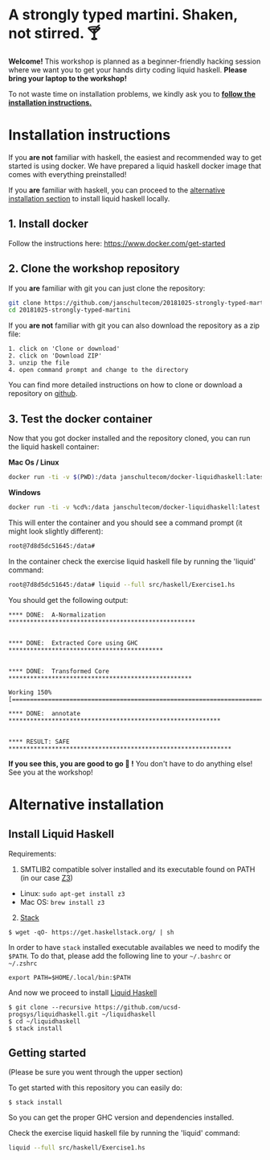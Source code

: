 A strongly typed martini. Shaken, not stirred. 🍸
===

**Welcome!** This workshop is planned as a beginner-friendly hacking session where we want you to get your hands dirty coding liquid haskell. **Please bring your laptop to the workshop!**

To not waste time on installation problems, we kindly ask you to [**follow the installation instructions.**](#installation-instructions)

# Installation instructions
If you **are not** familiar with haskell, the easiest and recommended way to get started is using docker. We have prepared a liquid haskell docker image that comes with everything preinstalled! 

If you **are** familiar with haskell, you can proceed to the [alternative installation section](#alternative-installation) to install liquid haskell locally.


## 1. Install docker
Follow the instructions here: https://www.docker.com/get-started

## 2. Clone the workshop repository
If you **are** familiar with git you can just clone the repository:

```bash
git clone https://github.com/janschultecom/20181025-strongly-typed-martini.git
cd 20181025-strongly-typed-martini
```

If you **are not** familiar with git you can also download the repository as a zip file:

    1. click on 'Clone or download' 
    2. click on 'Download ZIP' 
    3. unzip the file 
    4. open command prompt and change to the directory

You can find more detailed instructions on how to clone or download a repository on [github](https://help.github.com/articles/cloning-a-repository/).

## 3. Test the docker container

Now that you got docker installed and the repository cloned, you can run the liquid haskell container:

**Mac Os / Linux**
```bash
docker run -ti -v $(PWD):/data janschultecom/docker-liquidhaskell:latest
```
**Windows**
```bash
docker run -ti -v %cd%:/data janschultecom/docker-liquidhaskell:latest
```
This will enter the container and you should see a command prompt (it might look slightly different):
```bash
root@7d8d5dc51645:/data# 
```

In the container check the exercise liquid haskell file by running the 'liquid' command:
```bash
root@7d8d5dc51645:/data# liquid --full src/haskell/Exercise1.hs
```

You should get the following output:
```
**** DONE:  A-Normalization ****************************************************


**** DONE:  Extracted Core using GHC *******************************************


**** DONE:  Transformed Core ***************************************************

Working 150% [==================================================================================================]

**** DONE:  annotate ***********************************************************


**** RESULT: SAFE **************************************************************
```

**If you see this, you are good to go 🙌 !** You don't have to do anything else! See you at the workshop!


# Alternative installation

## Install Liquid Haskell

Requirements:

1. SMTLIB2 compatible solver installed and its executable found on PATH (in our case [Z3](https://github.com/Z3Prover/z3))

* Linux: `sudo apt-get install z3`
* Mac OS: `brew install z3`

2. [Stack](https://docs.haskellstack.org/en/stable/README/)

```
$ wget -qO- https://get.haskellstack.org/ | sh
```

In order to have `stack` installed executable availables we need to modify the `$PATH`. To do that, please add the following line to your `~/.bashrc` or `~/.zshrc`

```
export PATH=$HOME/.local/bin:$PATH
```

And now we proceed to install [Liquid Haskell](https://github.com/ucsd-progsys/liquidhaskell/blob/develop/INSTALL.md)

```
$ git clone --recursive https://github.com/ucsd-progsys/liquidhaskell.git ~/liquidhaskell
$ cd ~/liquidhaskell
$ stack install 
```

## Getting started

(Please be sure you went through the upper section)

To get started with this repository you can easily do:

```
$ stack install
```

So you can get the proper GHC version and dependencies installed.

Check the exercise liquid haskell file by running the 'liquid' command:
```bash
liquid --full src/haskell/Exercise1.hs
```